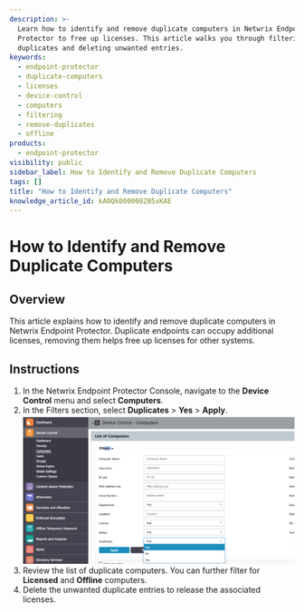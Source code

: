 ```yaml
---
description: >-
  Learn how to identify and remove duplicate computers in Netwrix Endpoint
  Protector to free up licenses. This article walks you through filtering for
  duplicates and deleting unwanted entries.
keywords:
  - endpoint-protector
  - duplicate-computers
  - licenses
  - device-control
  - computers
  - filtering
  - remove-duplicates
  - offline
products:
  - endpoint-protector
visibility: public
sidebar_label: How to Identify and Remove Duplicate Computers
tags: []
title: "How to Identify and Remove Duplicate Computers"
knowledge_article_id: kA0Qk0000002B5xKAE
---
```


# How to Identify and Remove Duplicate Computers

## Overview

This article explains how to identify and remove duplicate computers in Netwrix Endpoint Protector. Duplicate endpoints can occupy additional licenses, removing them helps free up licenses for other systems.

## Instructions

1. In the Netwrix Endpoint Protector Console, navigate to the **Device Control** menu and select **Computers**.
2. In the Filters section, select **Duplicates** > **Yes** > **Apply**.  
   ![Filtering for duplicate computers in Netwrix Endpoint Protector](./images/ka0Qk000000ETN7_0EMQk00000C91kL.png)
3. Review the list of duplicate computers. You can further filter for **Licensed** and **Offline** computers.
4. Delete the unwanted duplicate entries to release the associated licenses.

